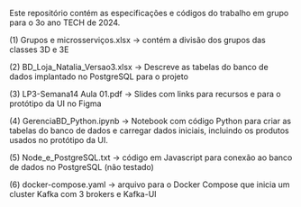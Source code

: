Este repositório contém as especificações e códigos do trabalho em grupo para o 3o ano TECH de 2024.

(1) Grupos e microsserviços.xlsx -> contém a divisão dos grupos das classes 3D e 3E

(2) BD_Loja_Natalia_Versao3.xlsx -> Descreve as tabelas do banco de dados implantado no PostgreSQL para o projeto

(3) LP3-Semana14 Aula 01.pdf -> Slides com links para recursos e para o protótipo da UI no Figma

(4) GerenciaBD_Python.ipynb -> Notebook com código Python para criar as tabelas do banco de dados e carregar dados iniciais, incluindo os produtos usados no protótipo da UI.

(5) Node_e_PostgreSQL.txt -> código em Javascript para conexão ao banco de dados no PostgreSQL (não testado)

(6) docker-compose.yaml -> arquivo para o Docker Compose que inicia um cluster Kafka com 3 brokers e Kafka-UI
